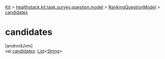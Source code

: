
[Kit](../../../kit.html) > [healthstack.kit.task.survey.question.model](../index.html) > [RankingQuestionModel](index.html) > [candidates](candidates.html)



# candidates



[androidJvm]\
val [candidates](candidates.html): [List](https://kotlinlang.org/api/latest/jvm/stdlib/kotlin.collections/-list/index.html)&lt;[String](https://kotlinlang.org/api/latest/jvm/stdlib/kotlin/-string/index.html)&gt;




